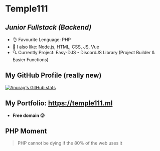 # Temple111
## _Junior Fullstack (Backend)_

- 👌 Favourite Lenguage: PHP 
- 🍕 I also like: Node.js, HTML, CSS, JS, Vue
- 🔍 Currently Project: Easy-DJS - DiscordJS Library (Project Builder & Easier Functions)

## My GitHub Profile (really new)

[![Anurag's GitHub stats](https://github-readme-stats.vercel.app/api?username=temple111)](https://github.com/anuraghazra/github-readme-stats)

##

## My Portfolio: https://temple111.ml
- **Free domain 😜**

## PHP Moment

> PHP cannot be dying if the 80% of the web uses it
